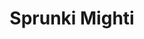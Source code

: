 ---
slug: sprunki-mighti-2726
title: Sprunki Mighti
description: "Sprunki Mighti is an exciting online game. Play for free directly in your browser!"
icon: /images/popular_mods/Sprunki Mighti.png
url: https://wowtbc.net/sprunkin/sprunki-mighti/index.html
previewImage: /images/popular_mods/Sprunki Mighti.png
type: popular mods

# SEO配置
seo:
  title: "Sprunki Mighti - Play Free Online Game | Fun Browser Games"
  description: "Sprunki Mighti - Play this fun online game for free in your browser. No download required!"
  ogImage: "/images/popular_mods/Sprunki Mighti.png"
  keywords: "sprunki-mighti-2726, online game, browser game, free game, popular mods game, play online"

videoUrls:
  - https://www.youtube.com/embed/example1
  - https://www.youtube.com/embed/example2

whyPlay:
  title: "Why Play Sprunki Mighti?"
  items:
    - "Immersive Gameplay: Sprunki Mighti offers an engaging and immersive gaming experience that will keep you entertained for hours"
    - "Challenging Levels: Test your skills with increasingly difficult challenges and obstacles"
    - "Beautiful Graphics: Enjoy stunning visuals and smooth animations that bring the game world to life"
    - "Regular Updates: New content and features are added regularly to keep the game fresh and exciting"
    - "Free to Play: Experience all the fun without spending a penny"
    - "Community Features: Connect with other players, share strategies, and compete for high scores"
    - "Cross-Platform: Play on any device with a web browser, no downloads required"

features:
  title: "Key Features of Sprunki Mighti"
  image: "/images/popular_mods/Sprunki Mighti.png"
  items:
    - "Intuitive Controls: Easy to learn controls make Sprunki Mighti accessible for players of all skill levels"
    - "Multiple Game Modes: Enjoy various gameplay options that provide different challenges and experiences"
    - "Character Customization: Personalize your gaming experience with unique characters and items"
    - "Achievement System: Complete special tasks to earn rewards and recognition"
    - "Leaderboards: Compete with players worldwide and see who can achieve the highest scores"

characteristics:
  title: "Game Characteristics"
  image: "/images/popular_mods/Sprunki Mighti.png"
  items:
    - "Genre: Popular mods game with elements of strategy and skill"
    - "Difficulty: Suitable for both casual gamers and those seeking a challenge"
    - "Play Time: Quick sessions or extended gameplay, depending on your preference"
    - "Art Style: Vibrant and engaging visuals that enhance the gaming experience"
    - "Sound Design: Immersive audio that complements the gameplay perfectly"

info: "Sprunki Mighti is an exciting online game that offers players a unique and engaging gaming experience. With its intuitive controls, stunning visuals, and challenging gameplay, Sprunki Mighti provides hours of entertainment for players of all ages and skill levels. Whether you're looking for a quick gaming session during a break or an extended play session, Sprunki Mighti delivers an immersive experience that will keep you coming back for more. The game features multiple levels of increasing difficulty, ensuring that players are constantly challenged as they progress. With regular updates adding new content and features, Sprunki Mighti remains fresh and exciting, providing endless entertainment options for its growing community of players."

howToPlayIntro: "Welcome to Sprunki Mighti! This guide will walk you through the basics and help you master the game. Whether you're a beginner or looking to improve your skills, these tips and instructions will enhance your gaming experience."

howToPlaySteps:
  - title: "Getting Started"
    description: "Begin your Sprunki Mighti adventure by familiarizing yourself with the controls. Use your keyboard or mouse to navigate through the game interface. The tutorial will guide you through the basic mechanics and help you understand the objectives."
  - title: "Understanding the Objectives"
    description: "In Sprunki Mighti, your main goal is to progress through levels by completing specific objectives. Each level presents unique challenges that require different strategies and approaches."
  - title: "Mastering the Controls"
    description: "Practice using the controls to improve your precision and reaction time. Sprunki Mighti requires quick reflexes and strategic thinking to overcome obstacles and defeat opponents."
  - title: "Utilizing Power-ups"
    description: "Collect power-ups throughout the game to enhance your abilities and overcome difficult challenges. Each power-up offers unique advantages that can be crucial for success."
  - title: "Developing Strategies"
    description: "As you progress in Sprunki Mighti, develop effective strategies for different scenarios. Analyze patterns, anticipate challenges, and adapt your approach to maximize your performance."

faq:
  title: "Frequently Asked Questions about Sprunki Mighti"
  items:
    - question: "Is Sprunki Mighti free to play?"
      answer: "Yes, Sprunki Mighti is completely free to play directly in your web browser. No downloads or purchases are required to enjoy the full game experience."
    - question: "Can I play Sprunki Mighti on mobile devices?"
      answer: "Yes, Sprunki Mighti is optimized for both desktop and mobile play. You can enjoy the game on any device with a web browser and internet connection."
    - question: "Are there any in-game purchases?"
      answer: "While Sprunki Mighti is free to play, there may be optional in-game purchases available for cosmetic items or additional features that don't affect core gameplay."
    - question: "How often is Sprunki Mighti updated?"
      answer: "The developers regularly update Sprunki Mighti with new content, features, and improvements based on player feedback and game performance."
    - question: "Can I play Sprunki Mighti offline?"
      answer: "Currently, Sprunki Mighti requires an internet connection to play as it's a browser-based online game."
    - question: "Is Sprunki Mighti suitable for children?"
      answer: "Yes, Sprunki Mighti is designed to be family-friendly and suitable for players of all ages."
    - question: "How do I report bugs or issues?"
      answer: "If you encounter any problems while playing Sprunki Mighti, you can report them through the game's support page or contact the developers directly through their website."
    - question: "Still Have Questions?"
      answer: "If you have additional questions about Sprunki Mighti that aren't covered in this FAQ, please visit our support center or contact our customer service team for assistance."
---